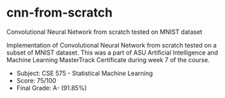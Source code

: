 # cnn-from-scratch
Convolutional Neural Network from scratch tested on MNIST dataset

Implementation of Convolutional Neural Network from scratch tested on a subset of MNIST dataset. This was a part of ASU Artificial Intelligence and Machine Learning MasterTrack Certificate during week 7 of the course.

- Subject: CSE 575 - Statistical Machine Learning
- Score: 75/100
- Final Grade: A- (91.85%)
